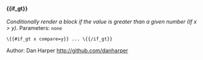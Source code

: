 #### \{{if_gt}}
_Conditionally render a block if the value is greater than a given number (If x > y)._
Parameters: `none`

```html
\{{#if_gt x compare=y}} ... \{{/if_gt}}
```

Author: Dan Harper <http://github.com/danharper>